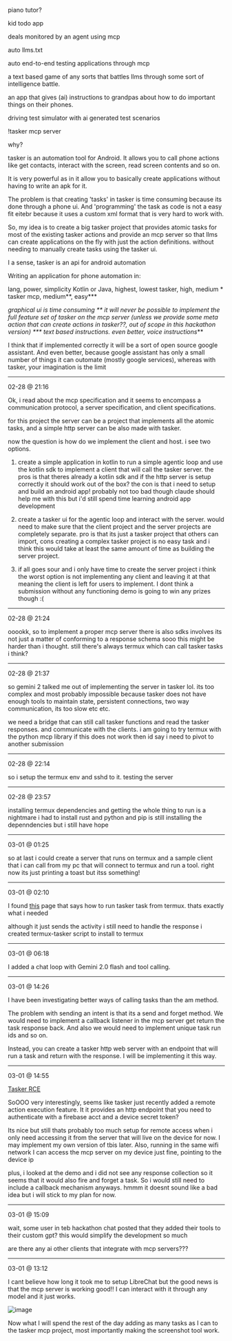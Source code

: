 piano tutor?

kid todo app

deals monitored by an agent using mcp

auto llms.txt

auto end-to-end testing applications through mcp

a text based game of any sorts that battles llms through some sort of
intelligence battle.

an app that gives (ai) instructions to grandpas about how to do important things on
their phones.

driving test simulator with ai generated test scenarios

!tasker mcp server

why?

tasker is an automation tool for Android. It allows you to call phone actions
like get contacts, interact with the screen, read screen contents and so on.

It is very powerful as in it allow you to basically create applications without
having to write an apk for it.

The problem is that creating 'tasks' in tasker is time consuming because its
done through a phone ui. And 'programming' the task as code is not a easy fit
eitebr because it uses a custom xml format that is very hard to work with.

So, my idea is to create a big tasker project that provides atomic tasks for
most of the existing tasker actions and provide an mcp server so that llms can
create applications on the fly with just the action definitions. without needing
to manually create tasks using the tasker ui.

I a sense, tasker is an api for android automation

Writing an application for phone automation in:

lang,                 power,          simplicity
Kotlin or Java,       highest,        lowest
tasker,               high,           medium *
tasker mcp,           medium**,       easy***

*graphical ui is time consuming
** it will never be possible to implement the full feature set of tasker on the mcp server (unless we provide some meta action that can create actions in tasker??, out of scope in this hackathon version)
*** text based instructions. even better, voice instructions***

I think that if implemented correctly it will be a sort of open source google
assistant. And even better, because google assistant has only a small number of
things it can outomate (mostly google services), whereas with tasker, your
imagination is the limit

---
02-28 @ 21:16

Ok, i read about the mcp specification and it seems to encompass a communication
protocol, a server specification, and client specifications.

for this project the server can be a project that implements all the atomic
tasks, and a simple http server can be also made with tasker.

now the question is how do we implement the client and host. i see two options.

1. create a simple application in kotlin to run a simple agentic loop and use
the kotlin sdk to implement a client that will call the tasker server.
the pros is that theres already a kotlin sdk and if the http server is setup
correctly it should work out of the box? the con is that i need to setup and
build an android app! probably not too bad though claude should help me with
this but i'd still spend time learning android app development

2. create a tasker ui for the agentic loop and interact with the server.
would need to make sure that the client project and the server projects are
completely separate. pro is that its just a tasker project that others can
import, cons creating a complex tasker project is no easy task and i think this
would take at least the same amount of time as building the server project.

3. if all goes sour and i only have time to create the server project i think
the worst option is not implementing any client and leaving it at that
meaning the client is left for users to implement.
I dont think a submission without any functioning demo is going to win any
prizes though :(


---
02-28 @ 21:24

ooookk, so to implement a proper mcp server there is also sdks involves its not
just a matter of conforming to a response schema sooo this might be harder than
i thought. still there's always termux which can call tasker tasks i think? 

---
02-28 @ 21:37

so gemini 2 talked me out of implementing the server in tasker lol. its too
complex and most probably impossible because tasker does not have enough tools
to maintain state, persistent connections, two way communication, its too slow
etc etc.

we need a bridge that can still call tasker functions and read the tasker responses. and
communicate with the clients. i am going to try termux with the python mcp
library if this does not work then id say i need to pivot to another submission

---
02-28 @ 22:14

so i setup the termux env and sshd to it. testing the server

---
02-28 @ 23:57

installing termux dependencies and getting the whole thing to run is a nightmare
i had to install rust and python and pip is still installing the depenndencies
but i still have hope

---
03-01 @ 01:25

so at last i could create a server that runs on termux and a sample client that
i can call from my pc that will connect to termux and run a tool. right now its
just printing a toast but itss something!

---
03-01 @ 02:10

I found [this](https://www.reddit.com/r/tasker/comments/17ygxvq/is_there_a_way_you_call_a_tasker_task_from_termux/) page that says how to run 
tasker task from termux. thats exactly what i needed

although it just sends the activity i still need to handle the response
i created termux-tasker script to install to termux

---
03-01 @ 06:18

I added a chat loop with Gemini 2.0 flash and tool calling.

---
03-01 @ 14:26

I have been investigating better ways of calling tasks than the am method.

The problem with sending an intent is that its a send and forget method. We
would need to implement a callback listener in the mcp server get return the
task response back. And also we would need to implement unique task run ids and
so on.

Instead, you can create a tasker http web server with an endpoint that will
run  a task and return with the response. I will be implementing it this way.

---
03-01 @ 14:55

[Tasker RCE](https://www.reddit.com/r/tasker/comments/1isg6ve/dev_tasker_6413_widget_v2_remote_action_execution/)

SoOOO very interestingly, seems like tasker just recently added a remote action
execution feature. It it provides an http endpoint that you need to authenticate with a firebase acct and
a device secret token?

Its nice but still thats probably too much setup for remote access when i only
need accessing it from the server that will live on the device for now. I may
implement my own version of tbis later. Also, running in the same wifi network
I can access the mcp server on my device just fine, pointing to the device ip

plus, i looked at the demo and i did not see any response collection so it
seems that it would also fire and forget a task. So i would still need to
include a callback mechanism anyways. hmmm it doesnt sound like a bad idea but i
will stick to my plan for now.

---
03-01 @ 15:09

wait, some user in teb hackathon chat posted that they added their tools to their custom gpt?
this would simplify the development so much

are there any ai other clients that integrate with mcp servers???

---
03-01 @ 13:12

I cant believe how long it took me to setup LibreChat but the good news is that the mcp
server is working good!! I can interact with it through any model and it just works.

![image](https://github.com/user-attachments/assets/77a8ef01-0321-49c1-8b26-1d93224a7166)

Now what I will spend the rest of the day adding as many tasks as I can to the tasker mcp project,
most importantly making the screenshot tool work.
